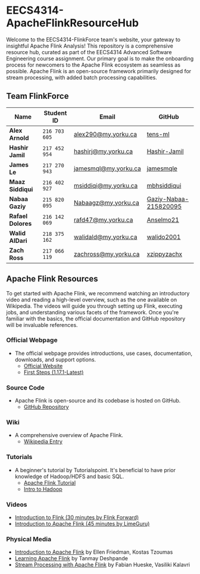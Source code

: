 # EECS4314-ApacheFlinkResourceHub

Welcome to the EECS4314-FlinkForce team's website, your gateway to insightful Apache Flink Analysis! This repository is a comprehensive resource hub, curated as part of the EECS4314 Advanced Software Engineering course assignment. Our primary goal is to make the onboarding process for newcomers to the Apache Flink ecosystem as seamless as possible. Apache Flink is an open-source framework primarily designed for stream processing, with added batch processing capabilities.

## Team FlinkForce

| **Name**         | **Student ID**  | **Email**                                                                                     | **GitHub**                                                                                     |
|------------------|-----------------|------------------------------------------------------------------------------------------------|------------------------------------------------------------------------------------------------|
| **Alex Arnold**  | `216 703 605`     | [alex290@my.yorku.ca](mailto:alex290@my.yorku.ca)                                             | [tens-ml](https://github.com/tens-ml)                                                          |
| **Hashir Jamil** | `217 452 954`   | [hashirj@my.yorku.ca](mailto:hashirj@my.yorku.ca)                                             | [Hashir-Jamil](https://github.com/Hashir-Jamil)                                                |
| **James Le**     | `217 270 943`     | [jamesmql@my.yorku.ca](mailto:jamesmql@my.yorku.ca)                                           | [jamesmqle](https://github.com/jamesmqle)                                                      |
| **Maaz Siddiqui**| `216 402 927`     | [msiddiqi@my.yorku.ca](mailto:msiddiqi@my.yorku.ca)                                           | [mbhsiddiqui](https://github.com/mbhsiddiqui)                                                  |
| **Nabaa Gaziy**  | `215 820 095`     | [Nabaagz@my.yorku.ca](mailto:Nabaagz@my.yorku.ca)                                             | [Gaziy-Nabaa-215820095](https://github.com/Gaziy-Nabaa-215820095)                              |
| **Rafael Dolores**| `216 142 069`    | [rafd47@my.yorku.ca](mailto:rafd47@my.yorku.ca)                                               | [Anselmo21](https://github.com/Anselmo21)                                                      |
| **Walid AlDari** | `218 375 162`     | [walidald@my.yorku.ca](mailto:walidald@my.yorku.ca)                                           | [walido2001](https://github.com/walido2001)                                                                                               |
| **Zach Ross**    | `217 066 119`     | [zachross@my.yorku.ca](mailto:zachross@my.yorku.ca)                                           | [xzippyzachx](https://github.com/xzippyzachx)                                                  |

## Apache Flink Resources

To get started with Apache Flink, we recommend watching an introductory video and reading a high-level overview, such as the one available on Wikipedia. The videos will guide you through setting up Flink, executing jobs, and understanding various facets of the framework. Once you're familiar with the basics, the official documentation and GitHub repository will be invaluable references.

### Official Webpage

- The official webpage provides introductions, use cases, documentation, downloads, and support options.
  - [Official Website](https://flink.apache.org/)
  - [First Steps (1.17.1-Latest)](https://nightlies.apache.org/flink/flink-docs-release-1.17/docs/try-flink/local_installation/)

### Source Code

- Apache Flink is open-source and its codebase is hosted on GitHub.
  - [GitHub Repository](https://github.com/apache/flink)

### Wiki

- A comprehensive overview of Apache Flink.
  - [Wikipedia Entry](https://en.wikipedia.org/wiki/Apache_Flink)

### Tutorials

- A beginner's tutorial by Tutorialspoint. It's beneficial to have prior knowledge of Hadoop/HDFS and basic SQL.
  - [Apache Flink Tutorial](https://www.tutorialspoint.com/apache_flink/index.htm)
  - [Intro to Hadoop](https://www.tutorialspoint.com/hadoop/index.htm)

### Videos

- [Introduction to Flink (30 minutes by Flink Forward)](https://www.youtube.com/watch?v=RCP9-HdId9w)
- [Introduction to Apache Flink (45 minutes by LimeGuru)](https://www.youtube.com/watch?v=nfMANR13ZSA)

### Physical Media

- [Introduction to Apache Flink](https://www.oreilly.com/library/view/introduction-to-apache/9781491977132/) by Ellen Friedman, Kostas Tzoumas
- [Learning Apache Flink](https://www.amazon.com/Learning-Apache-Flink-Tanmay-Deshpande/dp/1786466228) by Tanmay Deshpande
- [Stream Processing with Apache Flink](https://www.kobo.com/ca/en/ebook/stream-processing-with-apache-flink) by Fabian Hueske, Vasiliki Kalavri
